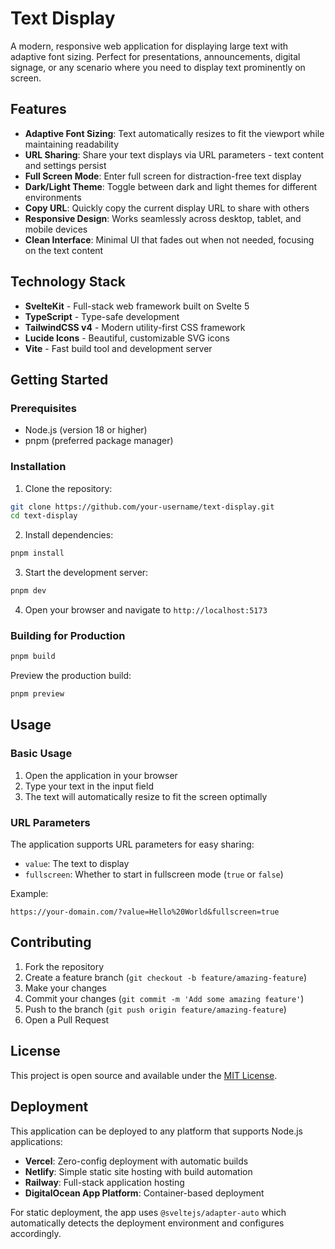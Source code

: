 # Text Display

A modern, responsive web application for displaying large text with adaptive font sizing. Perfect for presentations, announcements, digital signage, or any scenario where you need to display text prominently on screen.

## Features

- **Adaptive Font Sizing**: Text automatically resizes to fit the viewport while maintaining readability
- **URL Sharing**: Share your text displays via URL parameters - text content and settings persist
- **Full Screen Mode**: Enter full screen for distraction-free text display
- **Dark/Light Theme**: Toggle between dark and light themes for different environments
- **Copy URL**: Quickly copy the current display URL to share with others
- **Responsive Design**: Works seamlessly across desktop, tablet, and mobile devices
- **Clean Interface**: Minimal UI that fades out when not needed, focusing on the text content

## Technology Stack

- **SvelteKit** - Full-stack web framework built on Svelte 5
- **TypeScript** - Type-safe development
- **TailwindCSS v4** - Modern utility-first CSS framework
- **Lucide Icons** - Beautiful, customizable SVG icons
- **Vite** - Fast build tool and development server

## Getting Started

### Prerequisites

- Node.js (version 18 or higher)
- pnpm (preferred package manager)

### Installation

1. Clone the repository:

```bash
git clone https://github.com/your-username/text-display.git
cd text-display
```

2. Install dependencies:

```bash
pnpm install
```

3. Start the development server:

```bash
pnpm dev
```

4. Open your browser and navigate to `http://localhost:5173`

### Building for Production

```bash
pnpm build
```

Preview the production build:

```bash
pnpm preview
```

## Usage

### Basic Usage

1. Open the application in your browser
2. Type your text in the input field
3. The text will automatically resize to fit the screen optimally

### URL Parameters

The application supports URL parameters for easy sharing:

- `value`: The text to display
- `fullscreen`: Whether to start in fullscreen mode (`true` or `false`)

Example:

```
https://your-domain.com/?value=Hello%20World&fullscreen=true
```

## Contributing

1. Fork the repository
2. Create a feature branch (`git checkout -b feature/amazing-feature`)
3. Make your changes
4. Commit your changes (`git commit -m 'Add some amazing feature'`)
5. Push to the branch (`git push origin feature/amazing-feature`)
6. Open a Pull Request

## License

This project is open source and available under the [MIT License](LICENSE).

## Deployment

This application can be deployed to any platform that supports Node.js applications:

- **Vercel**: Zero-config deployment with automatic builds
- **Netlify**: Simple static site hosting with build automation
- **Railway**: Full-stack application hosting
- **DigitalOcean App Platform**: Container-based deployment

For static deployment, the app uses `@sveltejs/adapter-auto` which automatically detects the deployment environment and configures accordingly.
